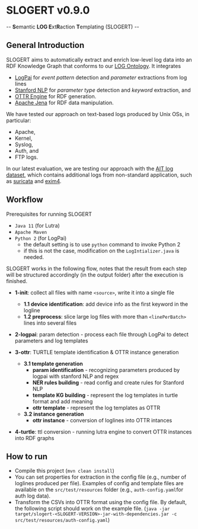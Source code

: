 # SLOGERT v0.9.0

-- **S**emantic **LOG E**xt**R**action **T**emplating (SLOGERT) --

## General Introduction 

SLOGERT aims to automatically extract and enrich low-level log data into an RDF Knowledge Graph that conforms to our [LOG Ontology](https://w3id.org/sepses/ns/log#). It integrates

 - [LogPai](https://github.com/logpai/logparser) for *event pattern* detection and *parameter* extractions from log lines
 - [Stanford NLP](https://stanfordnlp.github.io/CoreNLP/) for *parameter type* detection and *keyword* extraction, and 
 - [OTTR Engine](https://ottr.xyz/#Lutra) for RDF generation. 
 - [Apache Jena](https://jena.apache.org) for RDF data manipulation.

We have tested our approach on text-based logs produced by Unix OSs, in particular: 
  
  - Apache,
  - Kernel,
  - Syslog,
  - Auth, and 
  - FTP logs.

In our latest evaluation, we are testing our approach with the [AIT log dataset](https://zenodo.org/record/4264796), which contains additional logs from non-standard application, such as [suricata](https://suricata-ids.org/) and [exim4](https://ubuntu.com/server/docs/mail-exim4). 

## Workflow

Prerequisites for running SLOGERT

- `Java 11` (for Lutra)
- `Apache Maven`
- `Python 2` (for LogPai)
    - the default setting is to use `python` command to invoke Python 2
    - if this is not the case, modification on the `LogIntializer.java` is needed.
    
     

SLOGERT works in the following flow, notes that the result from each step will be structured accordingly (in the output folder) after the execution is finished.

  - **1-init**: collect all files with name `<source>`, write it into a single file    
      * **1.1 device identification**: add device info as the first keyword in the logline    
      * **1.2 preprocess**: slice large log files with more than `<linePerBatch>` lines into several files

  - **2-logpai**: param detection - process each file through LogPai to detect parameters and log templates

  - **3-ottr**: TURTLE template identification & OTTR instance generation   
      * **3.1 template generation**
        * **param identification** - recognizing parameters produced by logpai with stanford NLP and regex    
        * **NER rules building** - read config and create rules for Stanford NLP    
        * **template KG building** - represent the log templates in turtle format and add meaning     
        * **ottr template** - represent the log templates as OTTR      
      * **3.2 instance generation**
        * **ottr instance** - conversion of loglines into OTTR intances
  
  - **4-turtle**: ttl conversion - running lutra engine to convert OTTR instances into RDF graphs

## How to run

*  Compile this project (`mvn clean install`)
*  You can set properties for extraction in the config file (e.g., number of loglines produced per file). Examples of config and template files are available on the `src/test/resources` folder (e.g., `auth-config.yaml`for auth log data). 
*  Transform the CSVs into OTTR format using the config file. By default, the following script should work on the example file. (```java -jar target/slogert-<SLOGERT-VERSION>-jar-with-dependencies.jar -c src/test/resources/auth-config.yaml```)
